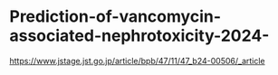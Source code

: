 # Prediction-of-vancomycin-associated-nephrotoxicity-2024-


https://www.jstage.jst.go.jp/article/bpb/47/11/47_b24-00506/_article
